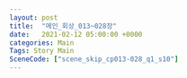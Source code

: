 ```yaml
---
layout: post
title:  "메인_회상_013~028장"
date:   2021-02-12 05:00:00 +0000
categories: Main
Tags: Story Main
SceneCode: ["scene_skip_cp013-028_q1_s10"]
---
```


